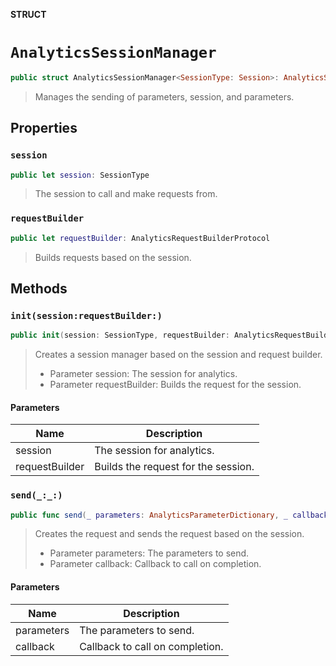 **STRUCT**

# `AnalyticsSessionManager`

```swift
public struct AnalyticsSessionManager<SessionType: Session>: AnalyticsSessionManagerProtocol
```

> Manages the sending of parameters, session, and parameters.

## Properties
### `session`

```swift
public let session: SessionType
```

> The session to call and make requests from.

### `requestBuilder`

```swift
public let requestBuilder: AnalyticsRequestBuilderProtocol
```

> Builds requests based on the session.

## Methods
### `init(session:requestBuilder:)`

```swift
public init(session: SessionType, requestBuilder: AnalyticsRequestBuilderProtocol? = nil)
```

> Creates a session manager based on the session and request builder.
>  - Parameter session: The session for analytics.
>  - Parameter requestBuilder: Builds the request for the session.

#### Parameters

| Name | Description |
| ---- | ----------- |
| session | The session for analytics. |
| requestBuilder | Builds the request for the session. |

### `send(_:_:)`

```swift
public func send(_ parameters: AnalyticsParameterDictionary, _ callback: @escaping ((AnalyticsResult) -> Void))
```

>    Creates the request and sends the request based on the session.
> - Parameter parameters: The parameters to send.
> - Parameter callback: Callback to call on completion.

#### Parameters

| Name | Description |
| ---- | ----------- |
| parameters | The parameters to send. |
| callback | Callback to call on completion. |